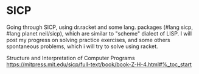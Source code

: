 # SICP
Going through SICP, using dr.racket and some lang. packages (#lang sicp, #lang planet neil/sicp), which are similar to "scheme" dialect of LISP. I will post my progress on solving practice exercises, and some others spontaneous problems, which i will try to solve using racket.

Structure and Interpretation of Computer Programs
https://mitpress.mit.edu/sicp/full-text/book/book-Z-H-4.html#%_toc_start
